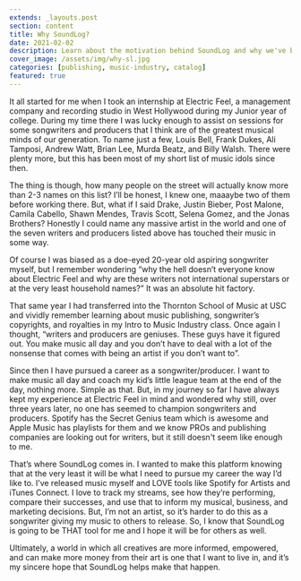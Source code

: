 ```yaml
---
extends: _layouts.post
section: content
title: Why SoundLog?
date: 2021-02-02
description: Learn about the motivation behind SoundLog and why we've built this platform.
cover_image: /assets/img/why-sl.jpg
categories: [publishing, music-industry, catalog]
featured: true
---
```

It all started for me when I took an internship at Electric Feel, a management company and recording studio in West Hollywood during my Junior year of college. During my time there I was lucky enough to assist on sessions for some songwriters and producers that I think are of the greatest musical minds of our generation. To name just a few, Louis Bell, Frank Dukes, Ali Tamposi, Andrew Watt, Brian Lee, Murda Beatz, and Billy Walsh. There were plenty more, but this has been most of my short list of music idols since then.

The thing is though, how many people on the street will actually know more than 2-3 names on this list? I’ll be honest, I knew one, maaaybe two of them before working there. But, what if I said Drake, Justin Bieber, Post Malone, Camila Cabello, Shawn Mendes, Travis Scott, Selena Gomez, and the Jonas Brothers? Honestly I could name any massive artist in the world and one of the seven writers and producers listed above has touched their music in some way.

Of course I was biased as a doe-eyed 20-year old aspiring songwriter myself, but I remember wondering “why the hell doesn’t everyone know about Electric Feel and why are these writers not international superstars or at the very least household names?” It was an absolute hit factory.

That same year I had transferred into the Thornton School of Music at USC and vividly remember learning about music publishing, songwriter’s copyrights, and royalties in my Intro to Music Industry class. Once again I thought, “writers and producers are geniuses. These guys have it figured out. You make music all day and you don’t have to deal with a lot of the nonsense that comes with being an artist if you don’t want to”.

Since then I have pursued a career as a songwriter/producer. I want to make music all day and coach my kid’s little league team at the end of the day, nothing more. Simple as that. But, in my journey so far I have always kept my experience at Electric Feel in mind and wondered why still, over three years later, no one has seemed to champion songwriters and producers. Spotify has the Secret Genius team which is awesome and Apple Music has playlists for them and we know PROs and publishing companies are looking out for writers, but it still doesn't seem like enough to me.

That’s where SoundLog comes in. I wanted to make this platform knowing that at the very least it will be what I need to pursue my career the way I’d like to. I’ve released music myself and LOVE tools like Spotify for Artists and iTunes Connect. I love to track my streams, see how they’re performing, compare their successes, and use that to inform my musical, business, and marketing decisions. But, I’m not an artist, so it’s harder to do this as a songwriter giving my music to others to release. So, I know that SoundLog is going to be THAT tool for me and I hope it will be for others as well.

Ultimately, a world in which all creatives are more informed, empowered, and can make more money from their art is one that I want to live in, and it’s my sincere hope that SoundLog helps make that happen.